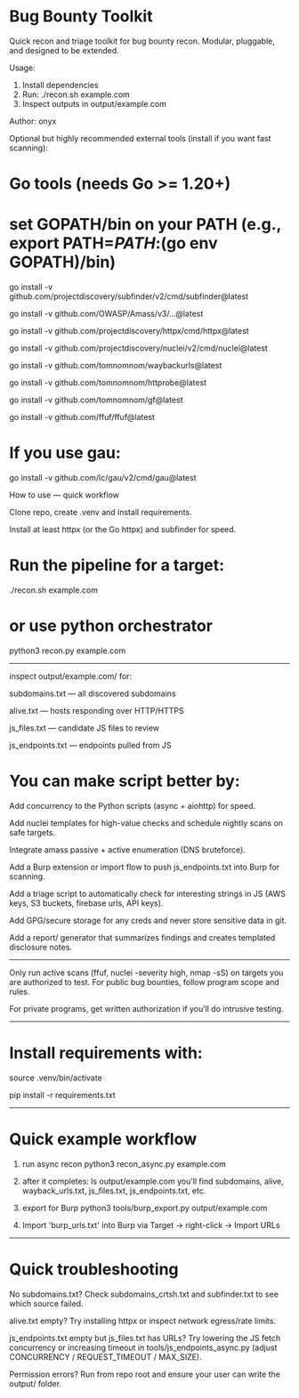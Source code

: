 # Bug Bounty Toolkit
Quick recon and triage toolkit for bug bounty recon. Modular, pluggable, and designed to be extended.

Usage:
1. Install dependencies
2. Run: ./recon.sh example.com
3. Inspect outputs in output/example.com

Author: onyx

Optional but highly recommended external tools (install if you want fast scanning):

# Go tools (needs Go >= 1.20+)
# set GOPATH/bin on your PATH (e.g., export PATH=$PATH:$(go env GOPATH)/bin)

go install -v github.com/projectdiscovery/subfinder/v2/cmd/subfinder@latest

go install -v github.com/OWASP/Amass/v3/...@latest

go install -v github.com/projectdiscovery/httpx/cmd/httpx@latest

go install -v github.com/projectdiscovery/nuclei/v2/cmd/nuclei@latest

go install -v github.com/tomnomnom/waybackurls@latest

go install -v github.com/tomnomnom/httprobe@latest

go install -v github.com/tomnomnom/gf@latest

go install -v github.com/ffuf/ffuf@latest

# If you use gau:

go install -v github.com/lc/gau/v2/cmd/gau@latest


How to use — quick workflow

Clone repo, create .venv and install requirements.

Install at least httpx (or the Go httpx) and subfinder for speed.

# Run the pipeline for a target:
./recon.sh example.com
# or use python orchestrator
python3 recon.py example.com

-------------------------------------------------------------------------------------------------------------------------------------------------------------------------------------------------------------------------------

inspect output/example.com/ for:

subdomains.txt — all discovered subdomains

alive.txt — hosts responding over HTTP/HTTPS

js_files.txt — candidate JS files to review

js_endpoints.txt — endpoints pulled from JS


# You can make script better by:

Add concurrency to the Python scripts (async + aiohttp) for speed.

Add nuclei templates for high-value checks and schedule nightly scans on safe targets.

Integrate amass passive + active enumeration (DNS bruteforce).

Add a Burp extension or import flow to push js_endpoints.txt into Burp for scanning.

Add a triage script to automatically check for interesting strings in JS (AWS keys, S3 buckets, firebase urls, API keys).

Add GPG/secure storage for any creds and never store sensitive data in git.

Add a report/ generator that summarizes findings and creates templated disclosure notes.

----------------------------------------------------------------------------------------------------------------------------------------------------------------------------------

Only run active scans (ffuf, nuclei -severity high, nmap -sS) on targets you are authorized to test. For public bug bounties, follow program scope and rules.

For private programs, get written authorization if you’ll do intrusive testing.

----------------------------------------------------------------------------------------------------------------------------------------------------------------------------------

# Install requirements with:
source .venv/bin/activate

pip install -r requirements.txt

----------------------------------------------------------------------------------------------------------------------------------------------------------------------------------

# Quick example workflow
1) run async recon
python3 recon_async.py example.com

2) after it completes:
ls output/example.com
you'll find subdomains, alive, wayback_urls.txt, js_files.txt, js_endpoints.txt, etc.

3) export for Burp
python3 tools/burp_export.py output/example.com

4) Import 'burp_urls.txt' into Burp via Target -> right-click -> Import URLs

---------------------------------------------------------------------------------------------------------------------------------------------------------------------------------

# Quick troubleshooting

No subdomains.txt? Check subdomains_crtsh.txt and subfinder.txt to see which source failed.

alive.txt empty? Try installing httpx or inspect network egress/rate limits.

js_endpoints.txt empty but js_files.txt has URLs? Try lowering the JS fetch concurrency or increasing timeout in tools/js_endpoints_async.py (adjust CONCURRENCY / REQUEST_TIMEOUT / MAX_SIZE).

Permission errors? Run from repo root and ensure your user can write the output/ folder.
